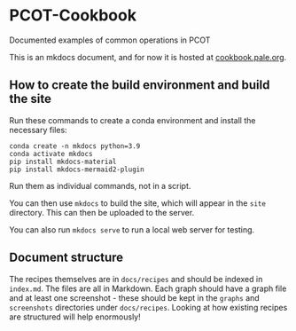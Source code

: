 # PCOT-Cookbook
Documented examples of common operations in PCOT

This is an mkdocs document, and for now it is hosted at
[cookbook.pale.org](cookbook.pale.org).


## How to create the build environment and build the site

Run these commands to create a conda environment and install
the necessary files:
```
conda create -n mkdocs python=3.9
conda activate mkdocs
pip install mkdocs-material
pip install mkdocs-mermaid2-plugin
```

Run them as individual commands, not in a script.

You can then use `mkdocs` to build the site,
which will appear in the `site` directory. This can then be uploaded
to the server.

You can also run `mkdocs serve` to run a local web server for testing.

## Document structure

The recipes themselves are in `docs/recipes` and should be indexed in
`index.md`. The files are all in Markdown. Each graph should have
a graph file and at least one screenshot - these should be kept in
the `graphs` and `screenshots` directories under `docs/recipes`. Looking
at how existing recipes are structured will help enormously!


